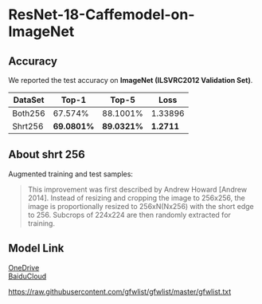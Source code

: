 # ResNet-18-Caffemodel-on-ImageNet
## Accuracy
We reported the test accuracy on **ImageNet (ILSVRC2012 Validation Set)**.    

DataSet | Top-1 | Top-5 | Loss
------------ | ------------- | ------------- | -------------
Both256 | 67.574% | 88.1001% | 1.33896
Shrt256 | **69.0801%** | **89.0321%** | **1.2711**

## About shrt 256
Augmented training and test samples:  
> This improvement was first described by Andrew Howard [Andrew 2014]. Instead of resizing and cropping the image to 256x256, the image is proportionally resized to 256xN(Nx256) with the short edge to 256. Subcrops of 224x224 are then randomly extracted for training. 

## Model Link
[OneDrive](https://1drv.ms/u/s!Av1MQK8mV3J8g0OYs-8hrv-YuIgc?e=B0hKgU)<br>
[BaiduCloud](http://pan.baidu.com/s/1jI5LeQy)

https://raw.githubusercontent.com/gfwlist/gfwlist/master/gfwlist.txt


